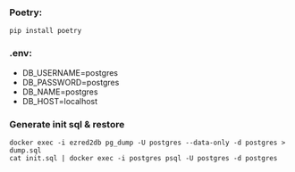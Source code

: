 ### Poetry:

`pip install poetry`

### .env:

- DB_USERNAME=postgres
- DB_PASSWORD=postgres
- DB_NAME=postgres
- DB_HOST=localhost

### Generate init sql & restore

```
docker exec -i ezred2db pg_dump -U postgres --data-only -d postgres > dump.sql
cat init.sql | docker exec -i postgres psql -U postgres -d postgres
```
